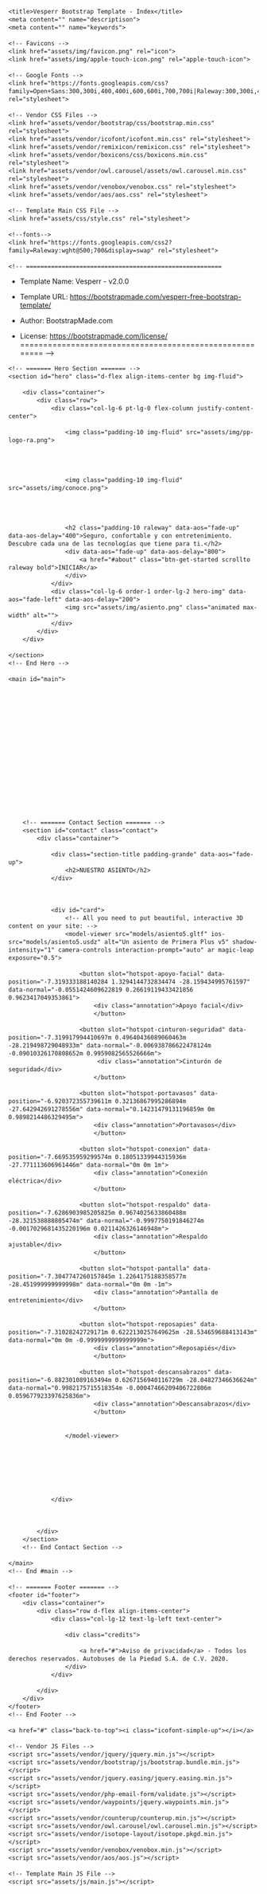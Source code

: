 <!DOCTYPE html>
<html lang="en">

<head>
    <meta charset="utf-8">
    <meta content="width=device-width, initial-scale=1.0" name="viewport">

    <title>Vesperr Bootstrap Template - Index</title>
    <meta content="" name="descriptison">
    <meta content="" name="keywords">

    <!-- Favicons -->
    <link href="assets/img/favicon.png" rel="icon">
    <link href="assets/img/apple-touch-icon.png" rel="apple-touch-icon">

    <!-- Google Fonts -->
    <link href="https://fonts.googleapis.com/css?family=Open+Sans:300,300i,400,400i,600,600i,700,700i|Raleway:300,300i,400,400i,500,500i,600,600i,700,700i|Poppins:300,300i,400,400i,500,500i,600,600i,700,700i" rel="stylesheet">

    <!-- Vendor CSS Files -->
    <link href="assets/vendor/bootstrap/css/bootstrap.min.css" rel="stylesheet">
    <link href="assets/vendor/icofont/icofont.min.css" rel="stylesheet">
    <link href="assets/vendor/remixicon/remixicon.css" rel="stylesheet">
    <link href="assets/vendor/boxicons/css/boxicons.min.css" rel="stylesheet">
    <link href="assets/vendor/owl.carousel/assets/owl.carousel.min.css" rel="stylesheet">
    <link href="assets/vendor/venobox/venobox.css" rel="stylesheet">
    <link href="assets/vendor/aos/aos.css" rel="stylesheet">

    <!-- Template Main CSS File -->
    <link href="assets/css/style.css" rel="stylesheet">

    <!--fonts-->
    <link href="https://fonts.googleapis.com/css2?family=Raleway:wght@500;700&display=swap" rel="stylesheet">

    <!-- =======================================================
  * Template Name: Vesperr - v2.0.0
  * Template URL: https://bootstrapmade.com/vesperr-free-bootstrap-template/
  * Author: BootstrapMade.com
  * License: https://bootstrapmade.com/license/
  ======================================================== -->

    <link rel="stylesheet" href="demo-styles.css" />
    <link href="https://fonts.googleapis.com/css2?family=Montserrat:wght@900&display=swap" rel="stylesheet" />

    <!-- Loads <model-viewer> for modern browsers: -->
    <script type="module" src="https://unpkg.com/@google/model-viewer/dist/model-viewer.js"></script>
    <script nomodule src="https://unpkg.com/@google/model-viewer/dist/model-viewer-legacy.js"></script>


</head>

<body>



    <!-- ======= Hero Section ======= -->
    <section id="hero" class="d-flex align-items-center bg img-fluid">

        <div class="container">
            <div class="row">
                <div class="col-lg-6 pt-lg-0 flex-column justify-content-center">

                    <img class="padding-10 img-fluid" src="assets/img/pp-logo-ra.png">




                    <img class="padding-10 img-fluid" src="assets/img/conoce.png">




                    <h2 class="padding-10 raleway" data-aos="fade-up" data-aos-delay="400">Seguro, confortable y con entretenimiento. Descubre cada una de las tecnologías que tiene para ti.</h2>
                    <div data-aos="fade-up" data-aos-delay="800">
                        <a href="#about" class="btn-get-started scrollto raleway bold">INICIAR</a>
                    </div>
                </div>
                <div class="col-lg-6 order-1 order-lg-2 hero-img" data-aos="fade-left" data-aos-delay="200">
                    <img src="assets/img/asiento.png" class="animated max-width" alt="">
                </div>
            </div>
        </div>

    </section>
    <!-- End Hero -->

    <main id="main">

















        <!-- ======= Contact Section ======= -->
        <section id="contact" class="contact">
            <div class="container">

                <div class="section-title padding-grande" data-aos="fade-up">
                    <h2>NUESTRO ASIENTO</h2>
                </div>



                <div id="card">
                    <!-- All you need to put beautiful, interactive 3D content on your site: -->
                    <model-viewer src="models/asiento5.gltf" ios-src="models/asiento5.usdz" alt="Un asiento de Primera Plus v5" shadow-intensity="1" camera-controls interaction-prompt="auto" ar magic-leap exposure="0.5">

                        <button slot="hotspot-apoyo-facial" data-position="-7.319333188140284 1.3294144732834474 -28.159434995761597" data-normal="-0.0551424609622819 0.26619119433421856 0.9623417049353861">
                            <div class="annotation">Apoyo facial</div>
                            </button>

                        <button slot="hotspot-cinturon-seguridad" data-position="-7.319917994410697m 0.49640436089060463m -28.219498729048933m" data-normal="-0.006938786622478124m -0.09010326170808652m 0.9959082565526666m">
                             <div class="annotation">Cinturón de seguridad</div>
                            </button>

                        <button slot="hotspot-portavasos" data-position="-6.920372355739611m 0.32136867995286894m -27.642942691278556m" data-normal="0.14231479131196859m 0m 0.9898214486329495m">
                            <div class="annotation">Portavasos</div>
                            </button>

                        <button slot="hotspot-conexion" data-position="-7.669535959299574m 0.18051339944315936m -27.771113606961446m" data-normal="0m 0m 1m">
                            <div class="annotation">Conexión eléctrica</div>
                            </button>

                        <button slot="hotspot-respaldo" data-position="-7.6286903985205825m 0.9674025633860488m -28.321538888805474m" data-normal="-0.9997750191846274m -0.0017029681435220196m 0.0211426326146948m">
                            <div class="annotation">Respaldo ajustable</div>
                            </button>

                        <button slot="hotspot-pantalla" data-position="-7.3047747260157845m 1.2264175188358577m -28.451999999999998m" data-normal="0m 0m -1m">
                            <div class="annotation">Pantalla de entretenimiento</div>
                            </button>

                        <button slot="hotspot-reposapies" data-position="-7.31028242729171m 0.6222130257649625m -28.534659688413143m" data-normal="0m 0m -0.9999999999999999m">
                            <div class="annotation">Reposapiés</div>
                            </button>

                        <button slot="hotspot-descansabrazos" data-position="-6.882301089163494m 0.6267156940116729m -28.04827346636624m" data-normal="0.9982175715518354m -0.00047466209406722806m 0.059677923397625836m">
                            <div class="annotation">Descansabrazos</div>
                            </button>


                    </model-viewer>







                </div>



            </div>
        </section>
        <!-- End Contact Section -->

    </main>
    <!-- End #main -->

    <!-- ======= Footer ======= -->
    <footer id="footer">
        <div class="container">
            <div class="row d-flex align-items-center">
                <div class="col-lg-12 text-lg-left text-center">

                    <div class="credits">

                        <a href="#">Aviso de privacidad</a> - Todos los derechos reservados. Autobuses de la Piedad S.A. de C.V. 2020.
                    </div>
                </div>

            </div>
        </div>
    </footer>
    <!-- End Footer -->

    <a href="#" class="back-to-top"><i class="icofont-simple-up"></i></a>

    <!-- Vendor JS Files -->
    <script src="assets/vendor/jquery/jquery.min.js"></script>
    <script src="assets/vendor/bootstrap/js/bootstrap.bundle.min.js"></script>
    <script src="assets/vendor/jquery.easing/jquery.easing.min.js"></script>
    <script src="assets/vendor/php-email-form/validate.js"></script>
    <script src="assets/vendor/waypoints/jquery.waypoints.min.js"></script>
    <script src="assets/vendor/counterup/counterup.min.js"></script>
    <script src="assets/vendor/owl.carousel/owl.carousel.min.js"></script>
    <script src="assets/vendor/isotope-layout/isotope.pkgd.min.js"></script>
    <script src="assets/vendor/venobox/venobox.min.js"></script>
    <script src="assets/vendor/aos/aos.js"></script>

    <!-- Template Main JS File -->
    <script src="assets/js/main.js"></script>

</body>

</html>